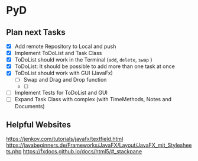 # PyD



## Plan next Tasks

- [x] Add remote Repository to Local and push
- [x] Implement ToDoList and Task Class
- [x] ToDoList should work in the Terminal  (`add`, `delete`, `swap` )
- [x] ToDoList: It should be possible to add more than one task at once
- [x] ToDoList should work with GUI (JavaFx)
  - [ ] Swap and Drag and Drop function
  - [ ] 
- [ ] Implement Tests for ToDoList and GUI
- [ ] Expand Task Class with complex (with TimeMethods, Notes and Documents)

## Helpful Websites
https://jenkov.com/tutorials/javafx/textfield.html
https://javabeginners.de/Frameworks/JavaFX/Layout/JavaFX_mit_Stylesheets.php
https://fxdocs.github.io/docs/html5/#_stackpane

